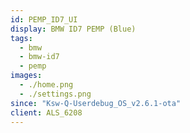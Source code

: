 ```yaml
---
id: PEMP_ID7_UI
display: BMW ID7 PEMP (Blue)
tags:
  - bmw
  - bmw-id7
  - pemp
images:
  - ./home.png
  - ./settings.png
since: "Ksw-Q-Userdebug_OS_v2.6.1-ota"
client: ALS_6208
---
```

